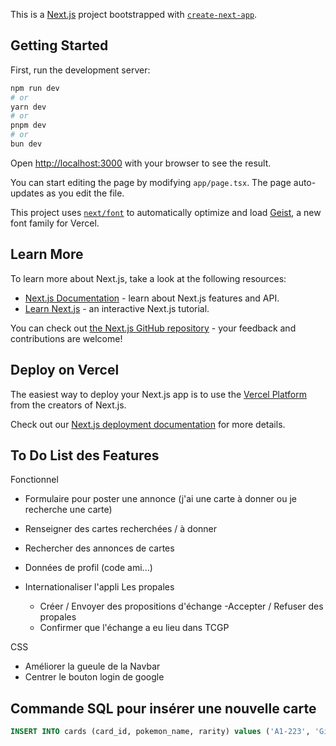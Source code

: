 This is a [Next.js](https://nextjs.org) project bootstrapped with [`create-next-app`](https://nextjs.org/docs/app/api-reference/cli/create-next-app).

## Getting Started

First, run the development server:

```bash
npm run dev
# or
yarn dev
# or
pnpm dev
# or
bun dev
```

Open [http://localhost:3000](http://localhost:3000) with your browser to see the result.

You can start editing the page by modifying `app/page.tsx`. The page auto-updates as you edit the file.

This project uses [`next/font`](https://nextjs.org/docs/app/building-your-application/optimizing/fonts) to automatically optimize and load [Geist](https://vercel.com/font), a new font family for Vercel.

## Learn More

To learn more about Next.js, take a look at the following resources:

- [Next.js Documentation](https://nextjs.org/docs) - learn about Next.js features and API.
- [Learn Next.js](https://nextjs.org/learn) - an interactive Next.js tutorial.

You can check out [the Next.js GitHub repository](https://github.com/vercel/next.js) - your feedback and contributions are welcome!

## Deploy on Vercel

The easiest way to deploy your Next.js app is to use the [Vercel Platform](https://vercel.com/new?utm_medium=default-template&filter=next.js&utm_source=create-next-app&utm_campaign=create-next-app-readme) from the creators of Next.js.

Check out our [Next.js deployment documentation](https://nextjs.org/docs/app/building-your-application/deploying) for more details.

## To Do List des Features

Fonctionnel

- Formulaire pour poster une annonce (j'ai une carte à donner ou je recherche une carte)

- Renseigner des cartes recherchées / à donner
- Rechercher des annonces de cartes
- Données de profil (code ami...)
- Internationaliser l'appli
  Les propales
  - Créer / Envoyer des propositions d'échange
    -Accepter / Refuser des propales
  - Confirmer que l'échange a eu lieu dans TCGP

CSS

- Améliorer la gueule de la Navbar
- Centrer le bouton login de google


## Commande SQL pour insérer une nouvelle carte 

```sql
INSERT INTO cards (card_id, pokemon_name, rarity) values ('A1-223', 'Giovanni', '⬧⬧');
```